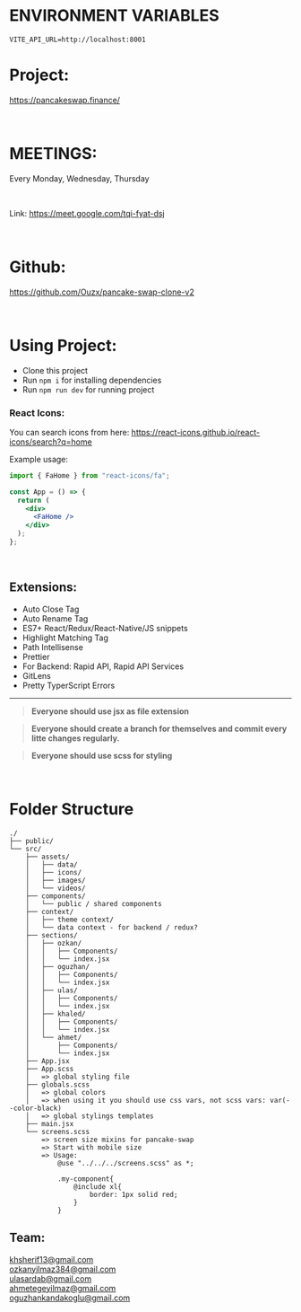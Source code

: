 # ENVIRONMENT VARIABLES

```
VITE_API_URL=http://localhost:8001
```

# Project:

https://pancakeswap.finance/

<br>

# MEETINGS:

Every Monday, Wednesday, Thursday

<br>

Link: https://meet.google.com/tqi-fyat-dsj

<br>

# Github:

https://github.com/Ouzx/pancake-swap-clone-v2

<br>

# Using Project:

- Clone this project
- Run `npm i` for installing dependencies
- Run `npm run dev` for running project

### React Icons:

You can search icons from here:
https://react-icons.github.io/react-icons/search?q=home

Example usage:

```jsx
import { FaHome } from "react-icons/fa";

const App = () => {
  return (
    <div>
      <FaHome />
    </div>
  );
};
```

<br>

## Extensions:

- Auto Close Tag
- Auto Rename Tag
- ES7+ React/Redux/React-Native/JS snippets
- Highlight Matching Tag
- Path Intellisense
- Prettier
- For Backend: Rapid API, Rapid API Services
- GitLens
- Pretty TyperScript Errors

<hr/>

> **Everyone should use jsx as file extension**

> **Everyone should create a branch for themselves and commit every litte changes regularly.**

> **Everyone should use scss for styling**

<br>

# Folder Structure

```
./
├── public/
└── src/
    ├── assets/
    │   ├── data/
    │   ├── icons/
    │   ├── images/
    │   └── videos/
    ├── components/
    │   └── public / shared components
    ├── context/
    │   ├── theme context/
    │   └── data context - for backend / redux?
    ├── sections/
    │   ├── ozkan/
    │   │   ├── Components/
    │   │   └── index.jsx
    │   ├── oguzhan/
    │   │   ├── Components/
    │   │   └── index.jsx
    │   ├── ulas/
    │   │   ├── Components/
    │   │   └── index.jsx
    │   ├── khaled/
    │   │   ├── Components/
    │   │   └── index.jsx
    │   └── ahmet/
    │       ├── Components/
    │       └── index.jsx
    ├── App.jsx
    ├── App.scss
    │   => global styling file
    ├── globals.scss
    │   => global colors
    │   => when using it you should use css vars, not scss vars: var(--color-black)
    │   => global stylings templates
    ├── main.jsx
    └── screens.scss
        => screen size mixins for pancake-swap
        => Start with mobile size
        => Usage:
            @use "../../../screens.scss" as *;

            .my-component{
                @include xl{
                    border: 1px solid red;
                }
            }

```

## Team:

khsherif13@gmail.com
<br>
ozkanyilmaz384@gmail.com
<br>
ulasardab@gmail.com
<br>
ahmetegeyilmaz@gmail.com
<br>
oguzhankandakoglu@gmail.com
